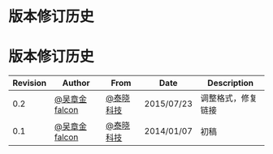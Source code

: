 # 版本修订历史

# 版本修订历史

| Revision | Author | From | Date | Description |
| --- | --- | --- | --- | --- |
| 0.2 | [@吴章金 falcon](http://weibo.com/wuzhangjin) | [@泰晓科技](http://weibo.com/tinylaborg) | 2015/07/23 | 调整格式，修复链接 |
| 0.1 | [@吴章金 falcon](http://weibo.com/wuzhangjin) | [@泰晓科技](http://weibo.com/tinylaborg) | 2014/01/07 | 初稿 |